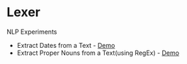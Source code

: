 Lexer
=====

NLP Experiments

 - Extract Dates from a Text - [Demo](http://regex101.com/r/hZ7cK1/1)
 - Extract Proper Nouns from a Text(using RegEx) - [Demo](http://regex101.com/r/hZ7cK1/2)
